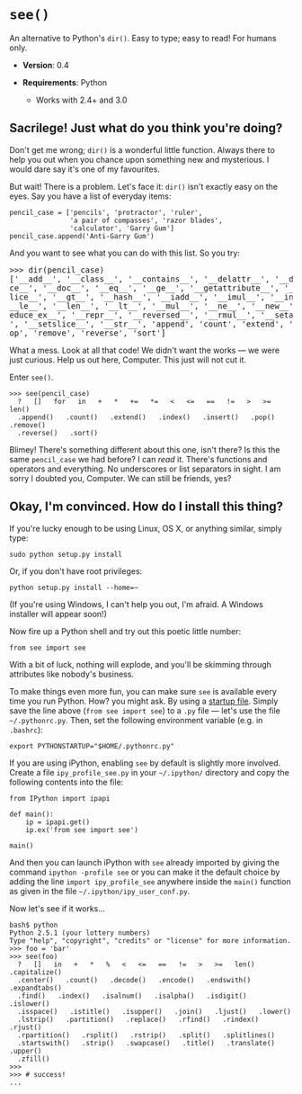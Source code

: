`see()`
=======

An alternative to Python's `dir()`.
Easy to type; easy to read!
For humans only.

* __Version__: 0.4

* __Requirements__: Python
    * Works with 2.4+ and 3.0


Sacrilege! Just what do you think you're doing?
----------

Don't get me wrong; `dir()` is a wonderful little function.
Always there to help you out when you chance upon something new and mysterious.
I would dare say it's one of my favourites.

But wait! There is a problem. Let's face it: `dir()` isn't
exactly easy on the eyes. Say you have a list of everyday items:

    pencil_case = ['pencils', 'protractor', 'ruler',
                   'a pair of compasses', 'razor blades',
                   'calculator', 'Garry Gum']
    pencil_case.append('Anti-Garry Gum')

And you want to see what you can do with this list. So you try:

<pre>&gt;&gt;&gt; dir(pencil_case)
['__add__', '__class__', '__contains__', '__delattr__', '__delitem__', '__delsli
ce__', '__doc__', '__eq__', '__ge__', '__getattribute__', '__getitem__', '__gets
lice__', '__gt__', '__hash__', '__iadd__', '__imul__', '__init__', '__iter__', '
__le__', '__len__', '__lt__', '__mul__', '__ne__', '__new__', '__reduce__', '__r
educe_ex__', '__repr__', '__reversed__', '__rmul__', '__setattr__', '__setitem__
', '__setslice__', '__str__', 'append', 'count', 'extend', 'index', 'insert', 'p
op', 'remove', 'reverse', 'sort']
</pre>

What a mess. Look at all that code! We didn't want the works &mdash;
we were just curious. Help us out here, Computer. This just will not cut it.

Enter `see()`.

    >>> see(pencil_case)
      ?   []   for   in   +   *   +=   *=   <   <=   ==   !=   >   >=   len()
      .append()   .count()   .extend()   .index()   .insert()   .pop()   .remove()
      .reverse()   .sort()

Blimey! There's something different about this one, isn't there?
Is this the same `pencil_case` we had before? I can _read_ it. There's
functions and operators and everything. No underscores or list separators
in sight. I am sorry I doubted you, Computer. We can still be friends, yes?


Okay, I'm convinced. How do I install this thing?
--------------------

If you're lucky enough to be using Linux, OS X, or anything similar,
simply type:

    sudo python setup.py install

Or, if you don't have root privileges:

    python setup.py install --home=~

(If you're using Windows, I can't help you out, I'm afraid.
 A Windows installer will appear soon!)

Now fire up a Python shell and try out this poetic little number:

    from see import see

With a bit of luck, nothing will explode, and you'll be skimming
through attributes like nobody's business.

To make things even more fun, you can make sure `see` is available
every time you run Python. How? you might ask. By using a [startup file](http://docs.python.org/tutorial/interpreter.html#the-interactive-startup-file).
Simply save the line above (`from see import see`) to a `.py` file
&mdash; let's use the file `~/.pythonrc.py`. Then, set the following
environment variable (e.g. in `.bashrc`):

    export PYTHONSTARTUP="$HOME/.pythonrc.py"

If you are using iPython, enabling `see` by default is slightly more
involved. Create a file `ipy_profile_see.py` in your `~/.ipython/`
directory and copy the following contents into the file:

    from IPython import ipapi

    def main():
        ip = ipapi.get()
        ip.ex('from see import see')

    main()

And then you can launch iPython with `see` already imported by giving
the command `ipython -profile see` or you can make it the default
choice by adding the line `import ipy_profile_see` anywhere inside the
`main()` function as given in the file `~/.ipython/ipy_user_conf.py`.

Now let's see if it works...

    bash$ python
    Python 2.5.1 (your lottery numbers)
    Type "help", "copyright", "credits" or "license" for more information.
    >>> foo = 'bar'
    >>> see(foo)
      ?   []   in   +   *   %   <   <=   ==   !=   >   >=   len()   .capitalize()
      .center()   .count()   .decode()   .encode()   .endswith()   .expandtabs()
      .find()   .index()   .isalnum()   .isalpha()   .isdigit()   .islower()
      .isspace()   .istitle()   .isupper()   .join()   .ljust()   .lower()
      .lstrip()   .partition()   .replace()   .rfind()   .rindex()   .rjust()
      .rpartition()   .rsplit()   .rstrip()   .split()   .splitlines()
      .startswith()   .strip()   .swapcase()   .title()   .translate()   .upper()
      .zfill()
    >>>
    >>> # success!
    ...
